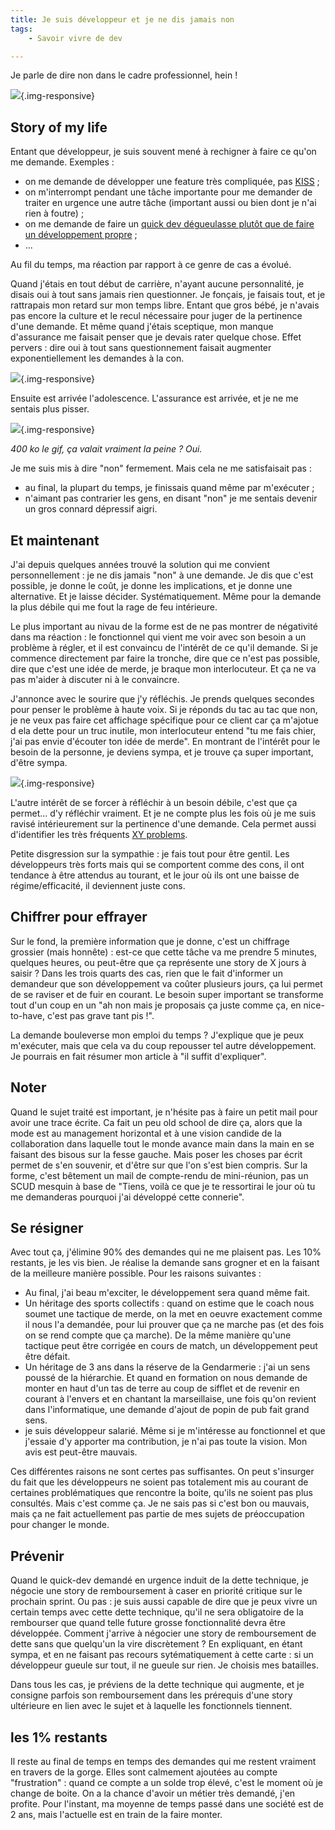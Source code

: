 ```yaml
---
title: Je suis développeur et je ne dis jamais non
tags:
    - Savoir vivre de dev

---
```

Je parle de dire non dans le cadre professionnel, hein !

![](/images/never-say-no-to-panda.jpg){.img-responsive}

<!--more-->

## Story of my life

Entant que développeur, je suis souvent mené à rechigner à faire ce qu'on me demande. Exemples :

* on me demande de développer une feature très compliquée, pas [KISS](http://agileandfamily.blogspot.fr/2012/05/keep-it-simple-stupid.html) ;
* on m'interrompt pendant une tâche importante pour me demander de traiter en urgence une autre tâche (important aussi ou bien dont je n'ai rien à foutre) ;
* on me demande de faire un [quick dev dégueulasse plutôt que de faire un développement propre](http://www.commitstrip.com/en/2016/04/13/quick-fix/) ;
* ...

Au fil du temps, ma réaction par rapport à ce genre de cas a évolué.

Quand j'étais en tout début de carrière, n'ayant aucune personnalité, je disais oui à tout sans jamais rien questionner. Je fonçais, je faisais tout, et je rattrapais mon retard sur mon temps libre. Entant que gros bébé, je n'avais pas encore la culture et le recul nécessaire pour juger de la pertinence d'une demande. Et même quand j'étais sceptique, mon manque d'assurance me faisait penser que je devais rater quelque chose. Effet pervers : dire oui à tout sans questionnement faisait augmenter exponentiellement les demandes à la con.

![](/images/no-idea-what-im-doing.jpg){.img-responsive}

Ensuite est arrivée l'adolescence. L'assurance est arrivée, et je ne me sentais plus pisser.


![](/images/cat-gun.gif){.img-responsive}

*400 ko le gif, ça valait vraiment la peine ? Oui.*

Je me suis mis à dire "non" fermement. Mais cela ne me satisfaisait pas :

* au final, la plupart du temps, je finissais quand même par m'exécuter ;
* n'aimant pas contrarier les gens, en disant "non" je me sentais devenir un gros connard dépressif aigri.

## Et maintenant

J'ai depuis quelques années trouvé la solution qui me convient personnellement : je ne dis jamais "non" à une demande. Je dis que c'est possible, je donne le coût, je donne les implications, et je donne une alternative. Et je laisse décider. Systématiquement. Même pour la demande la plus débile qui me fout la rage de feu intérieure.

Le plus important au nivau de la forme est de ne pas montrer de négativité dans ma réaction : le fonctionnel qui vient me voir avec son besoin a un problème à régler, et il est convaincu de l'intérêt de ce qu'il demande. Si je commence directement par faire la tronche, dire que ce n'est pas possible, dire que c'est une idée de merde, je braque mon interlocuteur. Et ça ne va pas m'aider à discuter ni à le convaincre.

J'annonce avec le sourire que j'y réfléchis. Je prends quelques secondes pour penser le problème à haute voix. Si je réponds du tac au tac que non, je ne veux pas faire cet affichage spécifique pour ce client car ça m'ajotue d ela dette pour un truc inutile, mon interlocuteur entend "tu me fais chier, j'ai pas envie d'écouter ton idée de merde". En montrant de l'intérêt pour le besoin de la personne, je deviens sympa, et je trouve ça super important, d'être sympa.

![](/images/grosbisou.jpg){.img-responsive}

L'autre intérêt de se forcer à réfléchir à un besoin débile, c'est que ça permet... d'y réfléchir vraiment. Et je ne compte plus les fois où je me suis ravisé intérieurement sur la pertinence d'une demande. Cela permet aussi d'identifier les très fréquents <a href="http://xyproblem.info/">XY problems</a>.

Petite disgression sur la sympathie : je fais tout pour être gentil. Les développeurs très forts mais qui se comportent comme des cons, il ont tendance à être attendus au tourant, et le jour où ils ont une baisse de régime/efficacité, il deviennent juste cons.

## Chiffrer pour effrayer

Sur le fond, la première information que je donne, c'est un chiffrage grossier (mais honnête) : est-ce que cette tâche va me prendre 5 minutes, quelques heures, ou peut-être que ça représente une story de X jours à saisir ? Dans les trois quarts des cas, rien que le fait d'informer un demandeur que son développement va coûter plusieurs jours, ça lui permet de se raviser et de fuir en courant. Le besoin super important se transforme tout d'un coup en un "ah non mais je proposais ça juste comme ça, en nice-to-have, c'est pas grave tant pis !".

La demande bouleverse mon emploi du temps ? J'explique que je peux m'exécuter, mais que cela va du coup repousser tel autre développement. Je pourrais en fait résumer mon article à "il suffit d'expliquer".

## Noter

Quand le sujet traité est important, je n'hésite pas à faire un petit mail pour avoir une trace écrite. Ca fait un peu old school de dire ça, alors que la mode est au management horizontal et à une vision candide de la collaboration dans laquelle tout le monde avance main dans la main en se faisant des bisous sur la fesse gauche. Mais poser les choses par écrit permet de s'en souvenir, et d'être sur que l'on s'est bien compris. Sur la forme, c'est bêtement un mail de compte-rendu de mini-réunion, pas un SCUD mesquin à base de "Tiens, voilà ce que je te ressortirai le jour où tu me demanderas pourquoi j'ai développé cette connerie".

## Se résigner

Avec tout ça, j'élimine 90% des demandes qui ne me plaisent pas. Les 10% restants, je les vis bien. Je réalise la demande sans grogner et en la faisant de la meilleure manière possible. Pour les raisons suivantes :

* Au final, j'ai beau m'exciter, le développement sera quand même fait.
* Un héritage des sports collectifs : quand on estime que le coach nous soumet une tactique de merde, on la met en oeuvre exactement comme il nous l'a demandée, pour lui prouver que ça ne marche pas (et des fois on se rend compte que ça marche). De la même manière qu'une tactique peut être corrigée en cours de match, un développement peut être défait.
* Un héritage de 3 ans dans la réserve de la Gendarmerie : j'ai un sens poussé de la hiérarchie. Et quand en formation on nous demande de monter en haut d'un tas de terre au coup de sifflet et de revenir en courant à l'envers et en chantant la marseillaise, une fois qu'on revient dans l'informatique, une demande d'ajout de popin de pub fait grand sens.
* je suis développeur salarié. Même si je m'intéresse au fonctionnel et que j'essaie d'y apporter ma contribution, je n'ai pas toute la vision. Mon avis est peut-être mauvais.

Ces différentes raisons ne sont certes pas suffisantes. On peut s'insurger du fait que les développeurs ne soient pas totalement mis au courant de certaines problématiques que rencontre la boite, qu'ils ne soient pas plus consultés. Mais c'est comme ça. Je ne sais pas si c'est bon ou mauvais, mais ça ne fait actuellement pas partie de mes sujets de préoccupation pour changer le monde.

## Prévenir

Quand le quick-dev demandé en urgence induit de la dette technique, je négocie une story de remboursement à caser en priorité critique sur le prochain sprint. Ou pas : je suis aussi capable de dire que je peux vivre un certain temps avec cette dette technique, qu'il ne sera obligatoire de la rembourser que quand telle future grosse fonctionnalité devra être développée. Comment j'arrive à négocier une story de remboursement de dette sans que quelqu'un la vire discrètement ? En expliquant, en étant sympa, et en ne faisant pas recours sytématiquement à cette carte : si un développeur gueule sur tout, il ne gueule sur rien. Je choisis mes batailles.

Dans tous les cas, je préviens de la dette technique qui augmente, et je consigne parfois son remboursement dans les prérequis d'une story ultérieure en lien avec le sujet et à laquelle les fonctionnels tiennent.

## les 1% restants

Il reste au final de temps en temps des demandes qui me restent vraiment en travers de la gorge. Elles sont calmement ajoutées au compte "frustration" : quand ce compte a un solde trop élevé, c'est le moment où je change de boite. On a la chance d'avoir un métier très demandé, j'en profite. Pour l'instant, ma moyenne de temps passé dans une société est de 2 ans, mais l'actuelle est en train de la faire monter.
